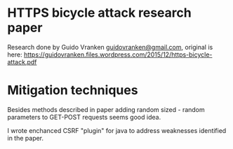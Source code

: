 # HTTPS bicycle attack research paper

Research done by Guido Vranken <guidovranken@gmail.com>, original is here:
https://guidovranken.files.wordpress.com/2015/12/https-bicycle-attack.pdf

# Mitigation techniques

Besides methods described in paper adding random sized - random parameters to
GET-POST requests seems good idea.

I wrote enchanced CSRF "plugin" for java to address weaknesses identified in 
the paper. 


